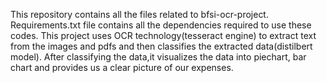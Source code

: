 This repository contains all the files related to bfsi-ocr-project. Requirements.txt file contains all the dependencies required to use these codes. This project uses OCR technology(tesseract engine) to extract text from the images and pdfs and then classifies the extracted data(distilbert model). After classifying the data,it visualizes the data into piechart, bar chart and provides us a clear picture of our expenses.
